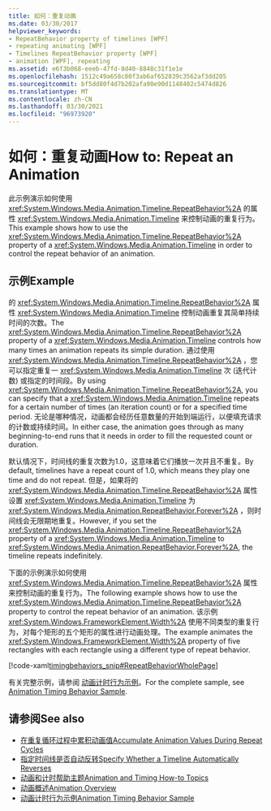 ```yaml
---
title: 如何：重复动画
ms.date: 03/30/2017
helpviewer_keywords:
- RepeatBehavior property of timelines [WPF]
- repeating animating [WPF]
- Timelines RepeatBehavior property [WPF]
- animation [WPF], repeating
ms.assetid: e6f3b068-eeeb-47fd-8d40-8848c31f1e1e
ms.openlocfilehash: 1512c49a658c80f3ab6af652839c3562af3dd205
ms.sourcegitcommit: bf5dd80f4d7b202afa90e90d1148402c5474d826
ms.translationtype: MT
ms.contentlocale: zh-CN
ms.lasthandoff: 03/30/2021
ms.locfileid: "96973920"
---
```

# <a name="how-to-repeat-an-animation"></a><span data-ttu-id="9ad29-102">如何：重复动画</span><span class="sxs-lookup"><span data-stu-id="9ad29-102">How to: Repeat an Animation</span></span>
<span data-ttu-id="9ad29-103">此示例演示如何使用 <xref:System.Windows.Media.Animation.Timeline.RepeatBehavior%2A> 的属性 <xref:System.Windows.Media.Animation.Timeline> 来控制动画的重复行为。</span><span class="sxs-lookup"><span data-stu-id="9ad29-103">This example shows how to use the <xref:System.Windows.Media.Animation.Timeline.RepeatBehavior%2A> property of a <xref:System.Windows.Media.Animation.Timeline> in order to control the repeat behavior of an animation.</span></span>  
  
## <a name="example"></a><span data-ttu-id="9ad29-104">示例</span><span class="sxs-lookup"><span data-stu-id="9ad29-104">Example</span></span>  
 <span data-ttu-id="9ad29-105">的 <xref:System.Windows.Media.Animation.Timeline.RepeatBehavior%2A> 属性 <xref:System.Windows.Media.Animation.Timeline> 控制动画重复其简单持续时间的次数。</span><span class="sxs-lookup"><span data-stu-id="9ad29-105">The <xref:System.Windows.Media.Animation.Timeline.RepeatBehavior%2A> property of a <xref:System.Windows.Media.Animation.Timeline> controls how many times an animation repeats its simple duration.</span></span> <span data-ttu-id="9ad29-106">通过使用 <xref:System.Windows.Media.Animation.Timeline.RepeatBehavior%2A> ，您可以指定重复一 <xref:System.Windows.Media.Animation.Timeline> 次 (迭代计数) 或指定的时间段。</span><span class="sxs-lookup"><span data-stu-id="9ad29-106">By using <xref:System.Windows.Media.Animation.Timeline.RepeatBehavior%2A>, you can specify that a <xref:System.Windows.Media.Animation.Timeline> repeats for a certain number of times (an iteration count) or for a specified time period.</span></span> <span data-ttu-id="9ad29-107">无论是哪种情况，动画都会经历任意数量的开始到端运行，以便填充请求的计数或持续时间。</span><span class="sxs-lookup"><span data-stu-id="9ad29-107">In either case, the animation goes through as many beginning-to-end runs that it needs in order to fill the requested count or duration.</span></span>  
  
 <span data-ttu-id="9ad29-108">默认情况下，时间线的重复次数为1.0，这意味着它们播放一次并且不重复。</span><span class="sxs-lookup"><span data-stu-id="9ad29-108">By default, timelines have a repeat count of 1.0, which means they play one time and do not repeat.</span></span> <span data-ttu-id="9ad29-109">但是，如果将的 <xref:System.Windows.Media.Animation.Timeline.RepeatBehavior%2A> 属性设置 <xref:System.Windows.Media.Animation.Timeline> 为 <xref:System.Windows.Media.Animation.RepeatBehavior.Forever%2A> ，则时间线会无限期地重复。</span><span class="sxs-lookup"><span data-stu-id="9ad29-109">However, if you set the <xref:System.Windows.Media.Animation.Timeline.RepeatBehavior%2A> property of a <xref:System.Windows.Media.Animation.Timeline> to <xref:System.Windows.Media.Animation.RepeatBehavior.Forever%2A>, the timeline repeats indefinitely.</span></span>  
  
 <span data-ttu-id="9ad29-110">下面的示例演示如何使用 <xref:System.Windows.Media.Animation.Timeline.RepeatBehavior%2A> 属性来控制动画的重复行为。</span><span class="sxs-lookup"><span data-stu-id="9ad29-110">The following example shows how to use the <xref:System.Windows.Media.Animation.Timeline.RepeatBehavior%2A> property to control the repeat behavior of an animation.</span></span> <span data-ttu-id="9ad29-111">该示例 <xref:System.Windows.FrameworkElement.Width%2A> 使用不同类型的重复行为，对每个矩形的五个矩形的属性进行动画处理。</span><span class="sxs-lookup"><span data-stu-id="9ad29-111">The example animates the <xref:System.Windows.FrameworkElement.Width%2A> property of five rectangles with each rectangle using a different type of repeat behavior.</span></span>  
  
 [!code-xaml[timingbehaviors_snip#RepeatBehaviorWholePage](~/samples/snippets/csharp/VS_Snippets_Wpf/timingbehaviors_snip/CSharp/RepeatBehaviorExample.xaml#repeatbehaviorwholepage)]  
  
 <span data-ttu-id="9ad29-112">有关完整示例，请参阅 [动画计时行为示例](https://github.com/Microsoft/WPF-Samples/tree/master/Animation/AnimationTiming)。</span><span class="sxs-lookup"><span data-stu-id="9ad29-112">For the complete sample, see [Animation Timing Behavior Sample](https://github.com/Microsoft/WPF-Samples/tree/master/Animation/AnimationTiming).</span></span>  
  
## <a name="see-also"></a><span data-ttu-id="9ad29-113">请参阅</span><span class="sxs-lookup"><span data-stu-id="9ad29-113">See also</span></span>

- [<span data-ttu-id="9ad29-114">在重复循环过程中累积动画值</span><span class="sxs-lookup"><span data-stu-id="9ad29-114">Accumulate Animation Values During Repeat Cycles</span></span>](how-to-accumulate-animation-values-during-repeat-cycles.md)
- [<span data-ttu-id="9ad29-115">指定时间线是否自动反转</span><span class="sxs-lookup"><span data-stu-id="9ad29-115">Specify Whether a Timeline Automatically Reverses</span></span>](how-to-specify-whether-a-timeline-automatically-reverses.md)
- [<span data-ttu-id="9ad29-116">动画和计时帮助主题</span><span class="sxs-lookup"><span data-stu-id="9ad29-116">Animation and Timing How-to Topics</span></span>](animation-and-timing-how-to-topics.md)
- [<span data-ttu-id="9ad29-117">动画概述</span><span class="sxs-lookup"><span data-stu-id="9ad29-117">Animation Overview</span></span>](animation-overview.md)
- [<span data-ttu-id="9ad29-118">动画计时行为示例</span><span class="sxs-lookup"><span data-stu-id="9ad29-118">Animation Timing Behavior Sample</span></span>](https://github.com/Microsoft/WPF-Samples/tree/master/Animation/AnimationTiming)
